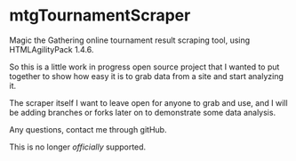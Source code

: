 # mtgTournamentScraper
Magic the Gathering online tournament result scraping tool, using HTMLAgilityPack 1.4.6.

So this is a little work in progress open source project that I wanted to put together to show how easy it is to grab data from a site and start analyzing it.

The scraper itself I want to leave open for anyone to grab and use, and I will be adding branches or forks later on to demonstrate some data analysis.

Any questions, contact me through gitHub.

This is no longer *officially* supported.

